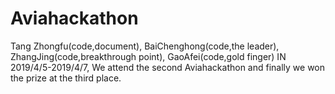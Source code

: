 # Aviahackathon
Tang Zhongfu(code,document), BaiChenghong(code,the leader), ZhangJing(code,breakthrough point), GaoAfei(code,gold finger)
IN 2019/4/5-2019/4/7, We attend the second Aviahackathon and finally we won the prize at the third place.
